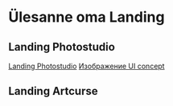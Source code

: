 # Ülesanne oma Landing
## Landing Photostudio
[Landing Photostudio](https://www.figma.com/proto/OLsWHhUgRKa8W2u7ZQKSDT/Untitled?type=design&node-id=0-3&t=BcW1eYKkkrMY44g2-1&scaling=min-zoom&page-id=0%3A1&mode=design)
[Изображение UI concept](https://raw.githubusercontent.com/KsenjaVassiljeva/Langing/main/Lading_photostudio/Lading_Photostudia.png)
## Landing Artcurse
